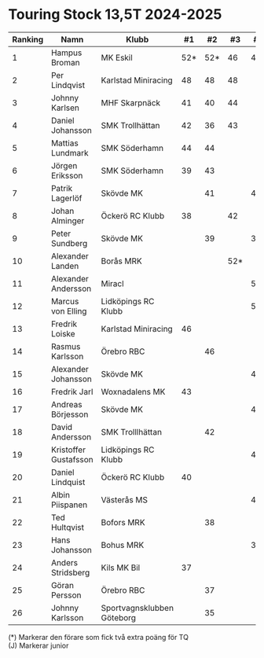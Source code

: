 # Touring Stock 13,5T 2024-2025

| Ranking | Namn                  | Klubb                      |  #1 |  #2 |  #3 |  #4 | #5 | Final | Tot |
| ------- | --------------------- | -------------------------- | --- | --- | --- | --- | -- | ----- | --- |
| 1       | Hampus Broman         | MK Eskil                   | 52* | 52* | 46  | 46  |    |       | 150 |
| 2       | Per Lindqvist         | Karlstad Miniracing        | 48  | 48  | 48  |     |    |       | 144 |
| 3       | Johnny Karlsen        | MHF Skarpnäck              | 41  | 40  | 44  |     |    |       | 125 |
| 4       | Daniel Johansson      | SMK Trollhättan            | 42  | 36  | 43  |     |    |       | 121 |
| 5       | Mattias Lundmark      | SMK Söderhamn              | 44  | 44  |     |     |    |       | 88  |
| 6       | Jörgen Eriksson       | SMK Söderhamn              | 39  | 43  |     |     |    |       | 82  |
| 7       | Patrik Lagerlöf       | Skövde MK                  |     | 41  |     | 41  |    |       | 82  |
| 8       | Johan Alminger        | Öckerö RC Klubb            | 38  |     | 42  |     |    |       | 80  |
| 9       | Peter Sundberg        | Skövde MK                  |     | 39  |     | 39  |    |       | 78  |
| 10      | Alexander Landen      | Borås MRK                  |     |     | 52* |     |    |       | 52  |
| 11      | Alexander Andersson   | Miracl                     |     |     |     | 50* |    |       | 50  |
| 12      | Marcus von Elling     | Lidköpings RC Klubb        |     |     |     | 50  |    |       | 50  |
| 13      | Fredrik Loiske        | Karlstad Miniracing        | 46  |     |     |     |    |       | 46  |
| 14      | Rasmus Karlsson       | Örebro RBC                 |     | 46  |     |     |    |       | 46  |
| 15      | Alexander Johansson   | Skövde MK                  |     |     |     | 44  |    |       | 44  |
| 16      | Fredrik Jarl          | Woxnadalens MK             | 43  |     |     |     |    |       | 43  |
| 17      | Andreas Börjesson     | Skövde MK                  |     |     |     | 43  |    |       | 43  |
| 18      | David Andersson       | SMK Trolllhättan           |     | 42  |     |     |    |       | 42  |
| 19      | Kristoffer Gustafsson | Lidköpings RC Klubb        |     |     |     | 42  |    |       | 42  |
| 20      | Daniel Lindquist      | Öckerö RC Klubb            | 40  |     |     |     |    |       | 40  |
| 21      | Albin Piispanen       | Västerås MS                |     |     |     | 40  |    |       | 40  |
| 22      | Ted Hultqvist         | Bofors MRK                 |     | 38  |     |     |    |       | 38  |
| 23      | Hans Johansson        | Bohus MRK                  |     |     |     | 38  |    |       | 38  |
| 24      | Anders Stridsberg     | Kils MK Bil                | 37  |     |     |     |    |       | 37  |
| 25      | Göran Persson         | Örebro RBC                 |     | 37  |     |     |    |       | 37  |
| 26      | Johnny Karlsson       | Sportvagnsklubben Göteborg |     | 35  |     |     |    |       | 35  |

(*) Markerar den förare som fick två extra poäng för TQ<br>(J) Markerar junior
